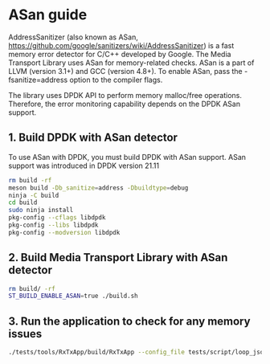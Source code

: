 # ASan guide

AddressSanitizer (also known as ASan, <https://github.com/google/sanitizers/wiki/AddressSanitizer>) is a fast memory error detector for C/C++ developed by Google. The Media Transport Library uses ASan for memory-related checks. ASan is a part of LLVM (version 3.1+) and GCC (version 4.8+). To enable ASan, pass the -fsanitize=address option to the compiler flags.

The library uses DPDK API to perform memory malloc/free operations. Therefore, the error monitoring capability depends on the DPDK ASan support.

## 1. Build DPDK with ASan detector

To use ASan with DPDK, you must build DPDK with ASan support. ASan support was introduced in DPDK version 21.11

```bash
rm build -rf
meson build -Db_sanitize=address -Dbuildtype=debug
ninja -C build
cd build
sudo ninja install
pkg-config --cflags libdpdk
pkg-config --libs libdpdk
pkg-config --modversion libdpdk
```

## 2. Build Media Transport Library with ASan detector

```bash
rm build/ -rf
ST_BUILD_ENABLE_ASAN=true ./build.sh
```

## 3. Run the application to check for any memory issues

```bash
./tests/tools/RxTxApp/build/RxTxApp --config_file tests/script/loop_json/1080p59_1v.json
```
